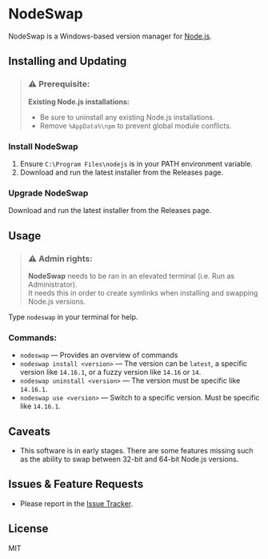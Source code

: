 # NodeSwap

NodeSwap is a Windows-based version manager for [Node.js](https://nodejs.org/).

## Installing and Updating

> ### ⚠ Prerequisite: 
> **Existing Node.js installations:**  
> - Be sure to uninstall any existing Node.js installations.
> - Remove `%AppData%\npm` to prevent global module conflicts.

### Install NodeSwap
1. Ensure `C:\Program Files\nodejs` is in your PATH environment variable.
2. Download and run the latest installer from the Releases page.

### Upgrade NodeSwap
Download and run the latest installer from the Releases page.


## Usage

> ### ⚠ Admin rights: 
> **NodeSwap** needs to be ran in an elevated terminal (i.e. Run as Administrator).  
> It needs this in order to create symlinks when installing and swapping Node.js versions. 

Type `nodeswap` in your terminal for help.

### Commands:

- `nodeswap` — Provides an overview of commands
- `nodeswap install <version>` — The version can be `latest`, a specific version
                                like `14.16.1`, or a fuzzy version like `14.16` or `14`.
- `nodeswap uninstall <version>` — The version must be specific like `14.16.1`.
- `nodeswap use <version>` — Switch to a specific version. Must be specific like `14.16.1`.

## Caveats

- This software is in early stages. There are some features missing such as
  the ability to swap between 32-bit and 64-bit Node.js versions.

## Issues & Feature Requests

- Please report in the [Issue Tracker](https://github.com/FoxAndFly/NodeSwap/issues).

## License

MIT
